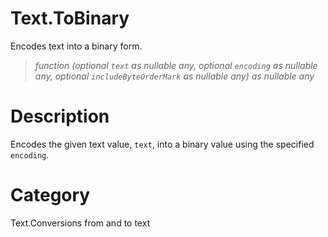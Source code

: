 ﻿# Text.ToBinary
Encodes text into a binary form.
> _function (optional <code>text</code> as nullable any, optional <code>encoding</code> as nullable any, optional <code>includeByteOrderMark</code> as nullable any) as nullable any_
# Description 
Encodes the given text value, <code>text</code>, into a binary value using the specified <code>encoding</code>.

# Category 
Text.Conversions from and to text
